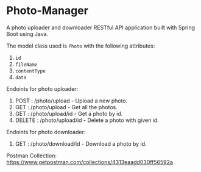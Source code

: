 # Photo-Manager
A photo uploader and downloader RESTful API application built with Spring Boot using Java.

The model class used is `Photo` with the following attributes:

1. `id`
2. `fileName`
3. `contentType`
4. `data`

Endoints for photo uploader:
1. POST : /photo/upload - Upload a new photo.
2. GET : /photo/upload - Get all the photos.
3. GET : /photo/upload/id - Get a photo by id.
4. DELETE : /photo/upload/id - Delete a photo with given id.

Endoints for photo downloader:
1. GET : /photo/download/id - Download a photo by id.

Postman Collection: https://www.getpostman.com/collections/4313eaadd030ff56592a
